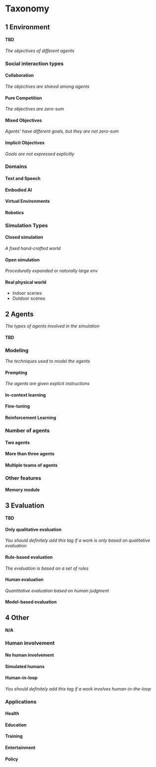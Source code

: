 # Taxonomy
## 1 Environment
#### TBD
*The objectives of different agents*
### Social interaction types 

#### Collaboration
*The objectives are shared among agents*

#### Pure Competition
*The objectives are zero-sum*

#### Mixed Objectives
*Agents’ have different goals, but they are not zero-sum*

#### Implicit Objectives
*Goals are not expressed explicitly*

### Domains

#### Text and Speech

#### Embodied AI

#### Virtual Environments

#### Robotics

### Simulation Types
#### Closed simulation
*A fixed hand-crafted world*

#### Open simulation
*Procedurally expanded or naturally large env*

#### Real physical world
* Indoor scenes
* Outdoor scenes

## 2 Agents
*The types of agents involved in the simulation*
#### TBD
### Modeling
*The techniques used to model the agents*

#### Prompting
*The agents are given explicit instructions*

#### In-context learning

#### Fine-tuning

#### Reinforcement Learning

### Number of agents
#### Two agents
#### More than three agents
#### Multiple teams of agents

### Other features

#### Memory module

## 3 Evaluation

#### TBD
#### Only qualitative evaluation
*You should definitely add this tag if a work is only based on qualitative evaluation*

#### Rule-based evaluation
*The evaluation is based on a set of rules*

#### Human evaluation
*Quantitative evaluation based on human judgment*

#### Model-based evaluation


## 4 Other
#### N/A

### Human involvement
#### No human involvement
#### Simulated humans
#### Human-in-loop
*You should definitely add this tag if a work involves human-in-the-loop*

### Applications
#### Health
#### Education
#### Training
#### Entertainment
#### Policy